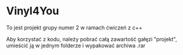 # Vinyl4You
To jest projekt grupy numer 2 w ramach ćwiczeń z c++

Aby korzystać z kodu, należy pobrać całą zawartość gałęzi "projekt", umieścić ją w jednym folderze i wypakować archiwa .rar
